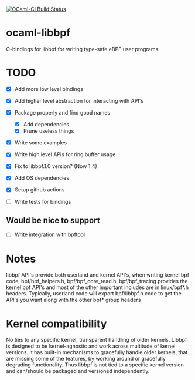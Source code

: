 [![OCaml-CI Build Status](https://img.shields.io/endpoint?url=https://ocaml.ci.dev/badge/koonwen/ocaml-libbpf/main&logo=ocaml)](https://ocaml.ci.dev/github/koonwen/ocaml-libbpf)

# ocaml-libbpf
C-bindings for libbpf for writing type-safe eBPF user programs.

# TODO
- [X] Add more low level bindings
- [X] Add higher level abstraction for interacting with API's
- [X] Package properly and find good names
  - [X] Add dependencies
  - [X] Prune useless things
- [X] Write some examples

- [X] Write high level APIs for ring buffer usage
- [x] Fix to libbpf.1.0 version? (Now 1.4)
- [x] Add OS dependencies
- [x] Setup github actions
- [ ] Write tests for bindings

## Would be nice to support
- [ ] Write integration with bpftool

# Notes
libbpf API's provide both userland and kernel API's, when writing
kernel bpf code, bpf/bpf_helpers.h, bpf/bpf_core_read.h,
bpf/bpf_tracing provides the kernel bpf API's and most of the other
important includes are in linux/bpf*.h headers. Typically, userland
code will export bpf/libbpf.h code to get the API's you want along
with the other bpf* group headers

# Kernel compatibility
No ties to any specific kernel, transparent handling of older
kernels. Libbpf is designed to be kernel-agnostic and work across
multitude of kernel versions. It has built-in mechanisms to gracefully
handle older kernels, that are missing some of the features, by
working around or gracefully degrading functionality. Thus libbpf is
not tied to a specific kernel version and can/should be packaged and
versioned independently.

